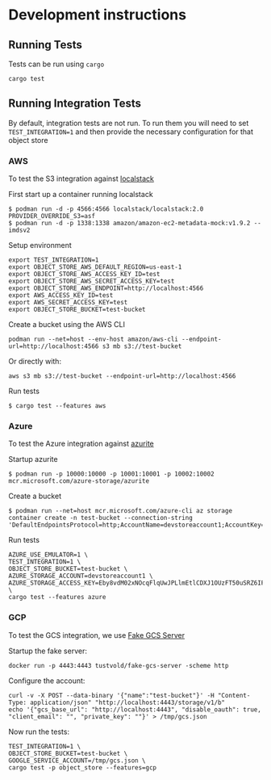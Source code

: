 <!---
  Licensed to the Apache Software Foundation (ASF) under one
  or more contributor license agreements.  See the NOTICE file
  distributed with this work for additional information
  regarding copyright ownership.  The ASF licenses this file
  to you under the Apache License, Version 2.0 (the
  "License"); you may not use this file except in compliance
  with the License.  You may obtain a copy of the License at

    http://www.apache.org/licenses/LICENSE-2.0

  Unless required by applicable law or agreed to in writing,
  software distributed under the License is distributed on an
  "AS IS" BASIS, WITHOUT WARRANTIES OR CONDITIONS OF ANY
  KIND, either express or implied.  See the License for the
  specific language governing permissions and limitations
  under the License.
-->

# Development instructions

## Running Tests

Tests can be run using `cargo`

```shell
cargo test
```

## Running Integration Tests

By default, integration tests are not run. To run them you will need to set `TEST_INTEGRATION=1` and then provide the
necessary configuration for that object store

### AWS

To test the S3 integration against [localstack](https://localstack.cloud/)

First start up a container running localstack

```
$ podman run -d -p 4566:4566 localstack/localstack:2.0 PROVIDER_OVERRIDE_S3=asf
$ podman run -d -p 1338:1338 amazon/amazon-ec2-metadata-mock:v1.9.2 --imdsv2
```

Setup environment

```
export TEST_INTEGRATION=1
export OBJECT_STORE_AWS_DEFAULT_REGION=us-east-1
export OBJECT_STORE_AWS_ACCESS_KEY_ID=test
export OBJECT_STORE_AWS_SECRET_ACCESS_KEY=test
export OBJECT_STORE_AWS_ENDPOINT=http://localhost:4566
export AWS_ACCESS_KEY_ID=test
export AWS_SECRET_ACCESS_KEY=test
export OBJECT_STORE_BUCKET=test-bucket
```

Create a bucket using the AWS CLI

```
podman run --net=host --env-host amazon/aws-cli --endpoint-url=http://localhost:4566 s3 mb s3://test-bucket
```

Or directly with:

```
aws s3 mb s3://test-bucket --endpoint-url=http://localhost:4566
```

Run tests

```
$ cargo test --features aws
```

### Azure

To test the Azure integration
against [azurite](https://docs.microsoft.com/en-us/azure/storage/common/storage-use-azurite?tabs=visual-studio)

Startup azurite

```
$ podman run -p 10000:10000 -p 10001:10001 -p 10002:10002 mcr.microsoft.com/azure-storage/azurite
```

Create a bucket

```
$ podman run --net=host mcr.microsoft.com/azure-cli az storage container create -n test-bucket --connection-string 'DefaultEndpointsProtocol=http;AccountName=devstoreaccount1;AccountKey=Eby8vdM02xNOcqFlqUwJPLlmEtlCDXJ1OUzFT50uSRZ6IFsuFq2UVErCz4I6tq/K1SZFPTOtr/KBHBeksoGMGw==;BlobEndpoint=http://127.0.0.1:10000/devstoreaccount1;QueueEndpoint=http://127.0.0.1:10001/devstoreaccount1;'
```

Run tests

```shell
AZURE_USE_EMULATOR=1 \
TEST_INTEGRATION=1 \
OBJECT_STORE_BUCKET=test-bucket \
AZURE_STORAGE_ACCOUNT=devstoreaccount1 \
AZURE_STORAGE_ACCESS_KEY=Eby8vdM02xNOcqFlqUwJPLlmEtlCDXJ1OUzFT50uSRZ6IFsuFq2UVErCz4I6tq/K1SZFPTOtr/KBHBeksoGMGw== \
cargo test --features azure
```

### GCP

To test the GCS integration, we use [Fake GCS Server](https://github.com/fsouza/fake-gcs-server)

Startup the fake server:

```shell
docker run -p 4443:4443 tustvold/fake-gcs-server -scheme http
```

Configure the account:
```shell
curl -v -X POST --data-binary '{"name":"test-bucket"}' -H "Content-Type: application/json" "http://localhost:4443/storage/v1/b"
echo '{"gcs_base_url": "http://localhost:4443", "disable_oauth": true, "client_email": "", "private_key": ""}' > /tmp/gcs.json
```

Now run the tests:
```shell
TEST_INTEGRATION=1 \
OBJECT_STORE_BUCKET=test-bucket \
GOOGLE_SERVICE_ACCOUNT=/tmp/gcs.json \
cargo test -p object_store --features=gcp
```
